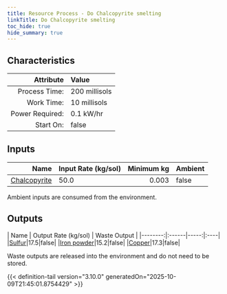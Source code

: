 ```yaml
---
title: Resource Process - Do Chalcopyrite smelting
linkTitle: Do Chalcopyrite smelting
toc_hide: true
hide_summary: true
---
```

<!-- This is generated by the MarsSim HelpGenertor, do not edit. -->

## Characteristics

| Attribute      | Value |
|--------:|:------|
|Process Time:|200 millisols|
|Work Time:|10 millisols|
|Power Required:|0.1 kW/hr|
|Start On:|false|

## Inputs
| Name      | Input Rate (kg/sol) | Minimum kg | Ambient |
|--------:|:------|-----:|:----|
|[Chalcopyrite](/docs/definitions/resource/chalcopyrite)|50.0|0.003|false|

Ambient inputs are consumed from the environment.

## Outputs
| Name      | Output Rate (kg/sol) | Waste Output |
|--------:|:------|-----:|:----|
|[Sulfur](/docs/definitions/resource/sulfur)|17.5|false|
|[Iron powder](/docs/definitions/resource/iron-powder)|15.2|false|
|[Copper](/docs/definitions/resource/copper)|17.3|false|

Waste outputs are released into the environment and do not need to be stored.


{{< definition-tail version="3.10.0" generatedOn="2025-10-09T21:45:01.8754429" >}}



